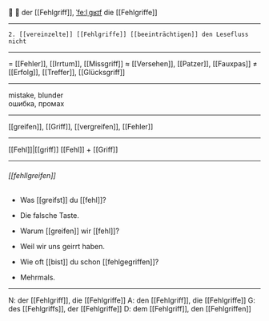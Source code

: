 🤦 🔵 der [[Fehlgriff]], [ˈfeːlˌɡʁɪf](https://youglish.com/pronounce/Fehlgriff/german)
die [[Fehlgriffe]]

---
	2. [[vereinzelte]] [[Fehlgriffe]] [[beeinträchtigen]] den Lesefluss nicht  

---
= [[Fehler]], [[Irrtum]], [[Missgriff]]
≈ [[Versehen]], [[Patzer]], [[Fauxpas]]
≠ [[Erfolg]], [[Treffer]], [[Glücksgriff]]

---
mistake, blunder  
ошибка, промах

---
[[greifen]], [[Griff]], [[vergreifen]], [[Fehler]]

---
[[Fehl]]|[[griff]]
[[Fehl]] + [[Griff]]


---
###### [[fehllgreifen]]
- Was [[greifst]] du [[fehl]]?
- Die falsche Taste.

- Warum [[greifen]] wir [[fehl]]?
- Weil wir uns geirrt haben.

- Wie oft [[bist]] du schon [[fehlgegriffen]]?
- Mehrmals.

---
N: der [[Fehlgriff]], die [[Fehlgriffe]]
A: den [[Fehlgriff]], die [[Fehlgriffe]]
G: des [[Fehlgriffs]], der [[Fehlgriffe]]
D: dem [[Fehlgriff]], den [[Fehlgriffen]]
